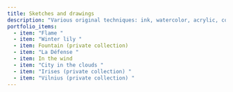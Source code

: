 ```yaml
---
title: Sketches and drawings
description: "Various original techniques: ink, watercolor, acrylic, collage"
portfolio_items:
  - item: "Flame "
  - item: "Winter lily "
  - item: Fountain (private collection)
  - item: "La Défense "
  - item: In the wind
  - item: "City ​​in the clouds "
  - item: "Irises (private collection) "
  - item: "Vilnius (private collection) "
---
```

